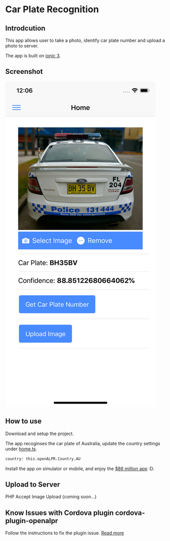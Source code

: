 # Car Plate Recognition

## Introdcution
This app allows user to take a photo, identify car plate number and upload a photo to server.

The app is built on [ionic 3](https://ionicframework.com/).

## Screenshot
![car plate recognition app screenshot](screenshot.png)

## How to use
Download and setup the project.

The app recoginses the car plate of Australia, update the country settings under [home.ts](/src/pages/home/home.ts).
```bash
country: this.openALPR.Country.AU
```
Install the app on simulator or mobile, and enjoy the [$86 million app](https://www.caradvice.com.au/350313/victoria-police-to-consider-implementing-86-million-live-video-anpr-system-for-patrol-cars/) :D.

## Upload to Server
PHP Accept Image Upload (coming soon...)

## Know Issues with Cordova plugin cordova-plugin-openalpr
Follow the instructions to fix the plugin issue.
[Read more](https://github.com/iMicknl/cordova-plugin-openalpr#known-issues)
